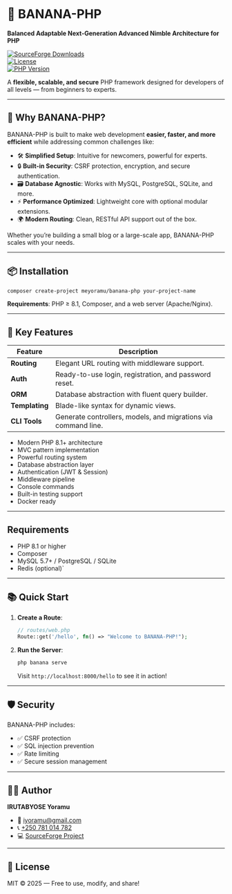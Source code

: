 # 🍌 BANANA-PHP  
**Balanced Adaptable Next-Generation Advanced Nimble Architecture for PHP**  

[![SourceForge Downloads](https://img.shields.io/sourceforge/dt/banana-php?label=Downloads&logo=sourceforge)](https://sourceforge.net/projects/banana-php/)  
[![License](https://img.shields.io/badge/license-MIT-blue)](https://opensource.org/licenses/MIT)  
[![PHP Version](https://img.shields.io/badge/PHP-%3E%3D8.1-8892BF)](https://php.net/)  

A **flexible, scalable, and secure** PHP framework designed for developers of all levels — from beginners to experts.  

---

## 🚀 Why BANANA-PHP?  
BANANA-PHP is built to make web development **easier, faster, and more efficient** while addressing common challenges like:  
- 🛠️ **Simplified Setup**: Intuitive for newcomers, powerful for experts.  
- 🔒 **Built-in Security**: CSRF protection, encryption, and secure authentication.  
- 🗃️ **Database Agnostic**: Works with MySQL, PostgreSQL, SQLite, and more.  
- ⚡ **Performance Optimized**: Lightweight core with optional modular extensions.  
- 🌍 **Modern Routing**: Clean, RESTful API support out of the box.  

Whether you’re building a small blog or a large-scale app, BANANA-PHP scales with your needs.  

---

## 📦 Installation  

```bash
composer create-project meyoramu/banana-php your-project-name
```  

**Requirements**: PHP ≥ 8.1, Composer, and a web server (Apache/Nginx).  

---

## 🧩 Key Features  
| Feature          | Description                                                                 |
|------------------|-----------------------------------------------------------------------------|
| **Routing**      | Elegant URL routing with middleware support.                                |
| **Auth**         | Ready-to-use login, registration, and password reset.                       |
| **ORM**          | Database abstraction with fluent query builder.                             |
| **Templating**   | Blade-like syntax for dynamic views.                                        |
| **CLI Tools**    | Generate controllers, models, and migrations via command line.              |

- Modern PHP 8.1+ architecture
- MVC pattern implementation
- Powerful routing system
- Database abstraction layer
- Authentication (JWT & Session)
- Middleware pipeline
- Console commands
- Built-in testing support
- Docker ready

---

## Requirements

- PHP 8.1 or higher
- Composer
- MySQL 5.7+ / PostgreSQL / SQLite
- Redis (optional)`

---

## 📚 Quick Start  
1. **Create a Route**:  
   ```php
   // routes/web.php
   Route::get('/hello', fn() => "Welcome to BANANA-PHP!");
   ```  

2. **Run the Server**:  
   ```bash
   php banana serve
   ```  
   Visit `http://localhost:8000/hello` to see it in action!  

---

## 🛡️ Security  
BANANA-PHP includes:  
- ✅ CSRF protection  
- ✅ SQL injection prevention  
- ✅ Rate limiting  
- ✅ Secure session management  

---

## 👨‍💻 Author  
**IRUTABYOSE Yoramu**  
- 📧 [iyoramu@gmail.com](mailto:iyoramu@gmail.com)  
- 📞 [+250 781 014 782](tel:+250781014782)  
- 💻 [SourceForge Project](https://sourceforge.net/projects/banana-php/) 

---

## 📜 License  
MIT © 2025 — Free to use, modify, and share!

